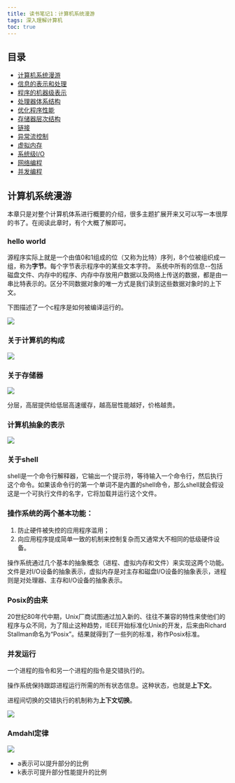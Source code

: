 ```yaml
---
title: 读书笔记1：计算机系统漫游
tags: 深入理解计算机
toc: true
---
```



## 目录

- [计算机系统漫游](/读书笔记/深入理解计算机/读书笔记1-计算机系统漫游/)
- [信息的表示和处理]()
- [程序的机器级表示]() 
- [处理器体系结构]()
- [优化程序性能]()
- [存储器层次结构]()
- [链接]()
- [异常流控制]()
- [虚拟内存]()
- [系统级I/O]()
- [网络编程]()
- [并发编程](./读书笔记12-并发编程.html)


## 计算机系统漫游


本章只是对整个计算机体系进行概要的介绍，很多主题扩展开来又可以写一本很厚的书了。在阅读此章时，有个大概了解即可。



### hello world

源程序实际上就是一个由值0和1组成的位（又称为比特）序列，8个位被组织成一组，称为**字节**。每个字节表示程序中的某些文本字符。
系统中所有的信息--包括磁盘文件、内存中的程序、内存中存放用户数据以及网络上传送的数据，都是由一串比特表示的。区分不同数据对象的唯一方式是我们读到这些数据对象时的上下文。


下图描述了一个c程序是如何被编译运行的。

![](./csapp_1_1.png)

### 关于计算机的构成

![](./csapp_1_2.png)

### 关于存储器

![](./csapp_1_3.png)

分层，高层提供给低层高速缓存，越高层性能越好，价格越贵。

### 计算机抽象的表示

![](./csapp_1_4.png)

### 关于shell

shell是一个命令行解释器，它输出一个提示符，等待输入一个命令行，然后执行这个命令。如果该命令行的第一个单词不是内置的shell命令，那么shell就会假设这是一个可执行文件的名字，它将加载并运行这个文件。


### 操作系统的两个基本功能：

1. 防止硬件被失控的应用程序滥用；
2. 向应用程序提成简单一致的机制来控制复杂而又通常大不相同的低级硬件设备。

操作系统通过几个基本的抽象概念（进程、虚拟内存和文件）来实现这两个功能。
文件是对I/O设备的抽象表示，虚拟内存是对主存和磁盘I/O设备的抽象表示，进程则是对处理器、主存和I/O设备的抽象表示。

### Posix的由来

20世纪80年代中期，Unix厂商试图通过加入新的、往往不兼容的特性来使他们的程序与众不同，为了阻止这种趋势，IEEE开始标准化Unix的开发，后来由Richard Stallman命名为“Posix”。结果就得到了一些列的标准，称作Posix标准。

### 并发运行

一个进程的指令和另一个进程的指令是交错执行的。

操作系统保持跟踪进程运行所需的所有状态信息。这种状态，也就是**上下文**。

进程间切换的交错执行的机制称为**上下文切换**。

![](./csapp_1_5.png)

### Amdahl定律

![](./csapp_1_6.png)

- a表示可以提升部分的比例
- k表示可提升部分性能提升的比例

